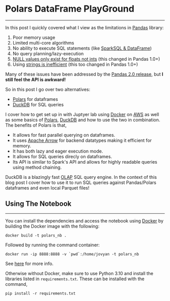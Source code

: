 # Polars DataFrame PlayGround
-------------------

In this post I quickly covered what I view as the limitations in [Pandas](https://pandas.pydata.org/) library:


1. Poor memory usage
2. Limited multi-core algorithms
3. No ability to execute SQL statements (like [SparkSQL & DataFrame](https://spark.apache.org/sql/))
4. No query planning/lazy-execution
5. [NULL values only exist for floats not ints](https://pandas.pydata.org/docs/user_guide/integer_na.html) (this changed in Pandas 1.0+)
6. Using [strings is inefficient](https://pandas.pydata.org/docs/user_guide/text.html) (this too changed in Pandas 1.0+)
    
Many of these issues have been addressed by the [Pandas 2.0 release](https://pandas.pydata.org/docs/dev/whatsnew/v2.0.0.html), but **I still feel the API is awkward!** 

So in this post I go over two alternatives:

* [Polars](https://www.pola.rs/) for dataframes
* [DuckDB](https://duckdb.org/) for SQL queries

I cover how to get set up in with 
Juptyer lab using [Docker](https://www.docker.com/) on [AWS](https://aws.amazon.com/) as well as some basics of [Polars](https://www.pola.rs/), [DuckDB](https://duckdb.org/) and how to use the two in combination. The benefits of Polars is that,

* It allows for fast parallel querying on dataframes.
* It uses [Apache Arrow](https://arrow.apache.org/) for backend datatypes making it efficient for memory.
* It has both lazy and eager execution mode.
* It allows for SQL queries direcly on dataframes.
* Its API is similar to Spark's API and allows for highly readable queries using method chaining.

DuckDB is a blazingly fast [OLAP](https://aws.amazon.com/what-is/olap/) SQL query engine. In the context of this blog post I cover how to use it to run SQL queries against Pandas/Polars dataframes and even local Parquet files!


## Using The Notebook
----------
You can install the dependencies and access the notebook using <a href="https://www.docker.com/">Docker</a> by building the Docker image with the following:

	docker build -t polars_nb .

Followed by running the command container:

	docker run -ip 8888:8888 -v `pwd`:/home/jovyan -t polars_nb

See <a href="https://jupyter-docker-stacks.readthedocs.io/en/latest/index.html">here</a> for more info. 

Otherwise without Docker, make sure to use Python 3.10 and install the libraries listed in <code>requirements.txt</code>.  These can be installed with the command,

	pip install -r requirements.txt